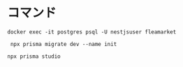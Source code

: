 # コマンド

```
docker exec -it postgres psql -U nestjsuser fleamarket
```

```
 npx prisma migrate dev --name init
```

```
npx prisma studio
```
